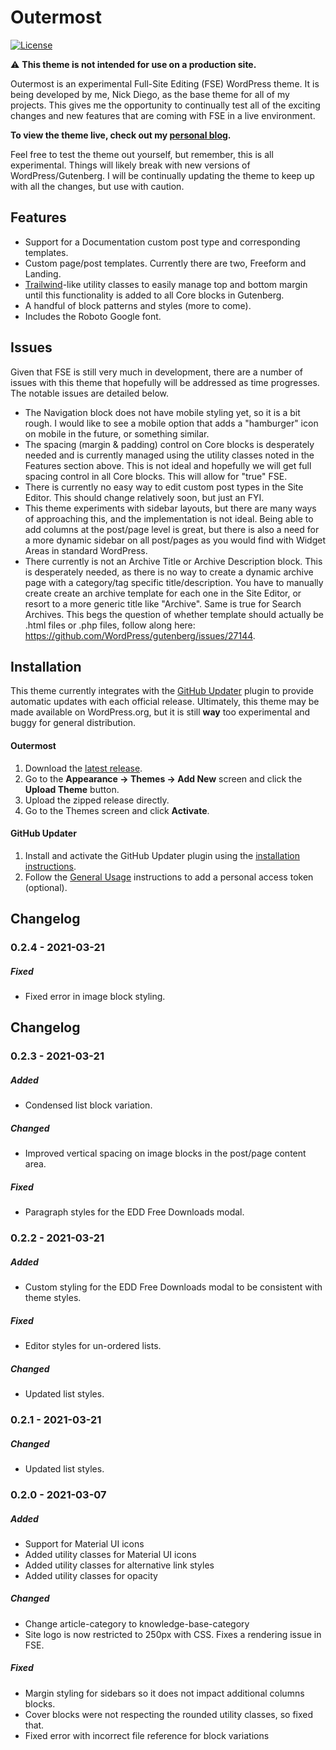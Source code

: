 # Outermost

[![License](https://img.shields.io/badge/license-GPL--2.0%2B-green.svg)](https://github.com/ndiego/outermost/blob/master/LICENSE.txt)

⚠️  **This theme is not intended for use on a production site.**

Outermost is an experimental Full-Site Editing (FSE) WordPress theme. It is being developed by me, Nick Diego, as the base theme for all of my projects. This gives me the opportunity to continually test all of the exciting changes and new features that are coming with FSE in a live environment.

**To view the theme live, check out my [personal blog](https://nickdiego.com/).**

Feel free to test the theme out yourself, but remember, this is all experimental. Things will likely break with new versions of WordPress/Gutenberg. I will be continually updating the theme to keep up with all the changes, but use with caution.

## Features

* Support for a Documentation custom post type and corresponding templates.
* Custom page/post templates. Currently there are two, Freeform and Landing.
* [Trailwind](https://tailwindcss.com/)-like utility classes to easily manage top and bottom margin until this functionality is added to all Core blocks in Gutenberg.
* A handful of block patterns and styles (more to come).
* Includes the Roboto Google font.

## Issues

Given that FSE is still very much in development, there are a number of issues with this theme that hopefully will be addressed as time progresses. The notable issues are detailed below.

* The Navigation block does not have mobile styling yet, so it is a bit rough. I would like to see a mobile option that adds a "hamburger" icon on mobile in the future, or something similar.
* The spacing (margin & padding) control on Core blocks is desperately needed and is currently managed using the utility classes noted in the Features section above. This is not ideal and hopefully we will get full spacing control in all Core blocks. This will allow for "true" FSE.
* There is currently no easy way to edit custom post types in the Site Editor. This should change relatively soon, but just an FYI.
* This theme experiments with sidebar layouts, but there are many ways of approaching this, and the implementation is not ideal. Being able to add columns at the post/page level is great, but there is also a need for a more dynamic sidebar on all post/pages as you would find with Widget Areas in standard WordPress.
* There currently is not an Archive Title or Archive Description block. This is desperately needed, as there is no way to create a dynamic archive page with a category/tag specific title/description. You have to manually create create an archive template for each one in the Site Editor, or resort to a more generic title like "Archive". Same is true for Search Archives. This begs the question of whether template should actually be .html files or .php files, follow along here: https://github.com/WordPress/gutenberg/issues/27144.

## Installation

This theme currently integrates with the [GitHub Updater](https://github.com/afragen/github-updater) plugin to provide automatic updates with each official release. Ultimately, this theme may be made available on WordPress.org, but it is still **way** too experimental and buggy for general distribution.

#### Outermost

1. Download the [latest release](https://github.com/ndiego/outermost/releases/latest).
2. Go to the **Appearance → Themes → Add New** screen and click the **Upload Theme** button.
3. Upload the zipped release directly.
4. Go to the Themes screen and click **Activate**.

#### GitHub Updater
1. Install and activate the GitHub Updater plugin using the [installation instructions](https://github.com/afragen/github-updater/wiki/Installation#upload).
2. Follow the [General Usage](https://github.com/afragen/github-updater/wiki/General-Usage) instructions to add a personal access token (optional).

## Changelog

### 0.2.4 - 2021-03-21

##### Fixed

* Fixed error in image block styling.

## Changelog

### 0.2.3 - 2021-03-21

##### Added

* Condensed list block variation.

##### Changed

* Improved vertical spacing on image blocks in the post/page content area.

##### Fixed

* Paragraph styles for the  EDD Free Downloads modal.

### 0.2.2 - 2021-03-21

##### Added

* Custom styling for the EDD Free Downloads modal to be consistent with theme styles.

##### Fixed

* Editor styles for un-ordered lists.

##### Changed

* Updated list styles.

### 0.2.1 - 2021-03-21

##### Changed

* Updated list styles.

### 0.2.0 - 2021-03-07

##### Added

* Support for Material UI icons
* Added utility classes for Material UI icons
* Added utility classes for alternative link styles
* Added utility classes for opacity

##### Changed

* Change article-category to knowledge-base-category
* Site logo is now restricted to 250px with CSS. Fixes a rendering issue in FSE.

##### Fixed

* Margin styling for sidebars so it does not impact additional columns blocks.
* Cover blocks were not respecting the rounded utility classes, so fixed that.
* Fixed error with incorrect file reference for block variations
